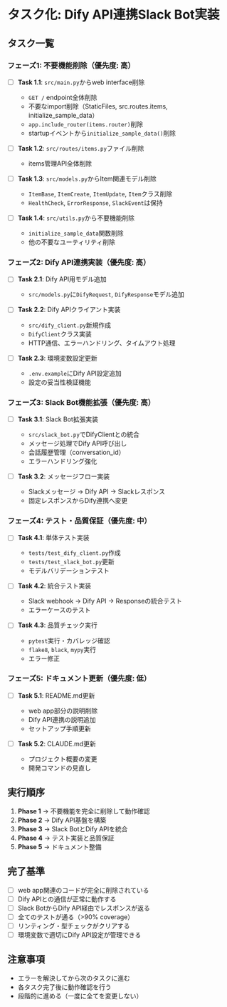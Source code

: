 # タスク化: Dify API連携Slack Bot実装

## タスク一覧

### フェーズ1: 不要機能削除（優先度: 高）
- [ ] **Task 1.1**: `src/main.py`からweb interface削除
  - `GET /` endpoint全体削除
  - 不要なimport削除（StaticFiles, src.routes.items, initialize_sample_data）
  - `app.include_router(items.router)`削除
  - startupイベントから`initialize_sample_data()`削除

- [ ] **Task 1.2**: `src/routes/items.py`ファイル削除
  - items管理API全体削除

- [ ] **Task 1.3**: `src/models.py`からItem関連モデル削除
  - `ItemBase`, `ItemCreate`, `ItemUpdate`, `Item`クラス削除
  - `HealthCheck`, `ErrorResponse`, `SlackEvent`は保持

- [ ] **Task 1.4**: `src/utils.py`から不要機能削除
  - `initialize_sample_data`関数削除
  - 他の不要なユーティリティ削除

### フェーズ2: Dify API連携実装（優先度: 高）
- [ ] **Task 2.1**: Dify API用モデル追加
  - `src/models.py`に`DifyRequest`, `DifyResponse`モデル追加

- [ ] **Task 2.2**: Dify APIクライアント実装
  - `src/dify_client.py`新規作成
  - `DifyClient`クラス実装
  - HTTP通信、エラーハンドリング、タイムアウト処理

- [ ] **Task 2.3**: 環境変数設定更新
  - `.env.example`にDify API設定追加
  - 設定の妥当性検証機能

### フェーズ3: Slack Bot機能拡張（優先度: 高）
- [ ] **Task 3.1**: Slack Bot拡張実装
  - `src/slack_bot.py`でDifyClientとの統合
  - メッセージ処理でDify API呼び出し
  - 会話履歴管理（conversation_id）
  - エラーハンドリング強化

- [ ] **Task 3.2**: メッセージフロー実装
  - Slackメッセージ → Dify API → Slackレスポンス
  - 固定レスポンスからDify連携へ変更

### フェーズ4: テスト・品質保証（優先度: 中）
- [ ] **Task 4.1**: 単体テスト実装
  - `tests/test_dify_client.py`作成
  - `tests/test_slack_bot.py`更新
  - モデルバリデーションテスト

- [ ] **Task 4.2**: 統合テスト実装
  - Slack webhook → Dify API → Responseの統合テスト
  - エラーケースのテスト

- [ ] **Task 4.3**: 品質チェック実行
  - `pytest`実行・カバレッジ確認
  - `flake8`, `black`, `mypy`実行
  - エラー修正

### フェーズ5: ドキュメント更新（優先度: 低）
- [ ] **Task 5.1**: README.md更新
  - web app部分の説明削除
  - Dify API連携の説明追加
  - セットアップ手順更新

- [ ] **Task 5.2**: CLAUDE.md更新
  - プロジェクト概要の変更
  - 開発コマンドの見直し

## 実行順序
1. **Phase 1** → 不要機能を完全に削除して動作確認
2. **Phase 2** → Dify API基盤を構築
3. **Phase 3** → Slack BotとDify APIを統合
4. **Phase 4** → テスト実装と品質保証
5. **Phase 5** → ドキュメント整備

## 完了基準
- [ ] web app関連のコードが完全に削除されている
- [ ] Dify APIとの通信が正常に動作する
- [ ] Slack BotからDify API経由でレスポンスが返る
- [ ] 全てのテストが通る（>90% coverage）
- [ ] リンティング・型チェックがクリアする
- [ ] 環境変数で適切にDify API設定が管理できる

## 注意事項
- エラーを解決してから次のタスクに進む
- 各タスク完了後に動作確認を行う
- 段階的に進める（一度に全てを変更しない）